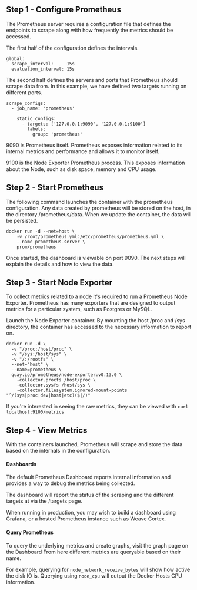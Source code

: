 ## Step 1 - Configure Prometheus
The Prometheus server requires a configuration file that defines the endpoints to scrape along with how frequently the metrics should be accessed.

The first half of the configuration defines the intervals.
```
global:
  scrape_interval:     15s
  evaluation_interval: 15s
```

The second half defines the servers and ports that Prometheus should scrape data from. In this example, we have defined two targets running on different ports.

```
scrape_configs:
  - job_name: 'prometheus'

    static_configs:
      - targets: ['127.0.0.1:9090', '127.0.0.1:9100']
        labels:
          group: 'prometheus'
```

9090 is Prometheus itself. Prometheus exposes information related to its internal metrics and performance and allows it to monitor itself.

9100 is the Node Exporter Prometheus process. This exposes information about the Node, such as disk space, memory and CPU usage.

## Step 2 - Start Prometheus

The following command launches the container with the prometheus configuration. Any data created by prometheus will be stored on the host, in the directory /prometheus/data. When we update the container, the data will be persisted.

```
docker run -d --net=host \
    -v /root/prometheus.yml:/etc/prometheus/prometheus.yml \
    --name prometheus-server \
    prom/prometheus
```

Once started, the dashboard is viewable on port 9090. The next steps will explain the details and how to view the data.

## Step 3 - Start Node Exporter

To collect metrics related to a node it's required to run a Prometheus Node Exporter. Prometheus has many exporters that are designed to output metrics for a particular system, such as Postgres or MySQL.

Launch the Node Exporter container. By mounting the host /proc and /sys directory, the container has accessed to the necessary information to report on.

```
docker run -d \
  -v "/proc:/host/proc" \
  -v "/sys:/host/sys" \
  -v "/:/rootfs" \
  --net="host" \
  --name=prometheus \
  quay.io/prometheus/node-exporter:v0.13.0 \
    -collector.procfs /host/proc \
    -collector.sysfs /host/sys \
    -collector.filesystem.ignored-mount-points "^/(sys|proc|dev|host|etc)($|/)"
```

If you're interested in seeing the raw metrics, they can be viewed with `curl localhost:9100/metrics`

## Step 4 - View Metrics

With the containers launched, Prometheus will scrape and store the data based on the internals in the configuration.

#### Dashboards

The default Prometheus Dashboard reports internal information and provides a way to debug the metrics being collected.

The dashboard will report the status of the scraping and the different targets at via the /targets page.

When running in production, you may wish to build a dashboard using Grafana, or a hosted Prometheus instance such as Weave Cortex.

#### Query Prometheus

To query the underlying metrics and create graphs, visit the graph page on the Dashboard
From here different metrics are queryable based on their name.

For example, querying for `node_network_receive_bytes` will show how active the disk IO is. Querying using `node_cpu` will output the Docker Hosts CPU information.